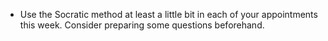 * Use the Socratic method at least a little bit in each of your appointments this week. Consider preparing some questions beforehand.